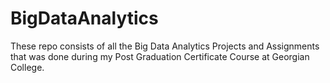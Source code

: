 # BigDataAnalytics
These repo consists of all the Big Data Analytics Projects and Assignments that was done during my Post Graduation Certificate Course at Georgian College.
